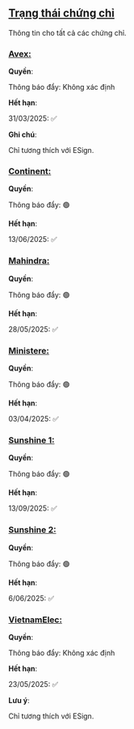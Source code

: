 ## [Trạng thái chứng chỉ](accent://)

Thông tin cho tất cả các chứng chỉ.

### [Avex:](accent://)

**Quyền**:

Thông báo đẩy: Không xác định

**Hết hạn**:

31/03/2025: ✅

**Ghi chú**:

Chỉ tương thích với ESign.

### [Continent:](accent://)

**Quyền**:

Thông báo đẩy: 🟢

**Hết hạn**:

13/06/2025: ✅

### [Mahindra:](accent://)

**Quyền**:

Thông báo đẩy: 🟢

**Hết hạn**:

28/05/2025: ✅

### [Ministere:](accent://)

**Quyền**:

Thông báo đẩy: 🟢

**Hết hạn**:

03/04/2025: ✅

### [Sunshine 1:](accent://)

**Quyền**:

Thông báo đẩy: 🟢

**Hết hạn**:

13/09/2025: ✅

### [Sunshine 2:](accent://)

**Quyền**:

Thông báo đẩy: 🟢

**Hết hạn**:

6/06/2025: ✅

### [VietnamElec:](accent://)

**Quyền**:

Thông báo đẩy: Không xác định

**Hết hạn**:

23/05/2025: ✅

**Lưu ý**:

Chỉ tương thích với ESign.